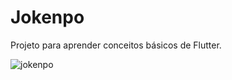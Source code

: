 # Jokenpo
Projeto para aprender conceitos básicos de Flutter.

![jokenpo](https://user-images.githubusercontent.com/7034344/88302090-cef09980-ccdb-11ea-84ef-00ea5d359f7d.png)
